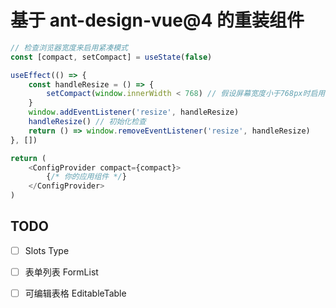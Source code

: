# 基于 ant-design-vue@4 的重装组件

```javascript
// 检查浏览器宽度来启用紧凑模式
const [compact, setCompact] = useState(false)

useEffect(() => {
    const handleResize = () => {
        setCompact(window.innerWidth < 768) // 假设屏幕宽度小于768px时启用
    }
    window.addEventListener('resize', handleResize)
    handleResize() // 初始化检查
    return () => window.removeEventListener('resize', handleResize)
}, [])

return (
    <ConfigProvider compact={compact}>
        {/* 你的应用组件 */}
    </ConfigProvider>
)
```

## TODO

- [ ] Slots Type
- [ ] 表单列表 FormList
- [ ] 可编辑表格 EditableTable

